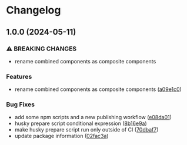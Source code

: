 # Changelog

## 1.0.0 (2024-05-11)


### ⚠ BREAKING CHANGES

* rename combined components as composite components

### Features

* rename combined components as composite components ([a09e1c0](https://github.com/jariikonen/mui-country-code-selector/commit/a09e1c078e7623c9e3b1115b0e82fd08db41486f))


### Bug Fixes

* add some npm scripts and a new publishing workflow ([e08da01](https://github.com/jariikonen/mui-country-code-selector/commit/e08da0133bb74bee7e82f824db8a1a462cb44519))
* husky prepare script conditional expression ([8b16e9a](https://github.com/jariikonen/mui-country-code-selector/commit/8b16e9adc9f7bc87bd664776928d3d940c1a9c93))
* make husky prepare script run only outside of CI ([70dbaf7](https://github.com/jariikonen/mui-country-code-selector/commit/70dbaf7684ff81a8cbd85387ca1868e817ff6dcd))
* update package information ([02fac3a](https://github.com/jariikonen/mui-country-code-selector/commit/02fac3aee0e74271f8f2c8a20191e51395730cb4))
